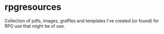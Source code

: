 # rpgresources
Collection of pdfs, images, graffles and templates I've created (or found) for RPG use that might be of use.
